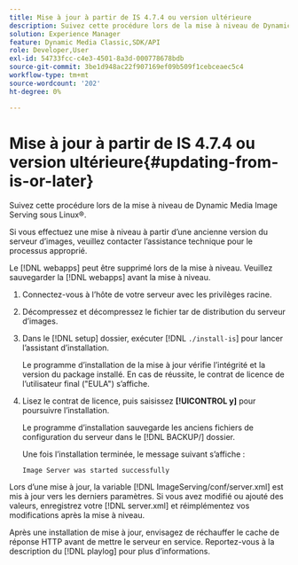 ```yaml
---
title: Mise à jour à partir de IS 4.7.4 ou version ultérieure
description: Suivez cette procédure lors de la mise à niveau de Dynamic Media Image Serving sous Linux®.
solution: Experience Manager
feature: Dynamic Media Classic,SDK/API
role: Developer,User
exl-id: 54733fcc-c4e3-4501-8a3d-000778678bdb
source-git-commit: 3be1d948ac22f907169ef09b509f1cebceaec5c4
workflow-type: tm+mt
source-wordcount: '202'
ht-degree: 0%

---
```


# Mise à jour à partir de IS 4.7.4 ou version ultérieure{#updating-from-is-or-later}

Suivez cette procédure lors de la mise à niveau de Dynamic Media Image Serving sous Linux®.

Si vous effectuez une mise à niveau à partir d’une ancienne version du serveur d’images, veuillez contacter l’assistance technique pour le processus approprié.

Le [!DNL webapps] peut être supprimé lors de la mise à niveau. Veuillez sauvegarder la [!DNL webapps] avant la mise à niveau.

1. Connectez-vous à l’hôte de votre serveur avec les privilèges racine.
1. Décompressez et décompressez le fichier tar de distribution du serveur d’images.
1. Dans le [!DNL setup] dossier, exécuter [!DNL `./install-is`] pour lancer l’assistant d’installation.

   Le programme d’installation de la mise à jour vérifie l’intégrité et la version du package installé. En cas de réussite, le contrat de licence de l’utilisateur final (&quot;EULA&quot;) s’affiche.
1. Lisez le contrat de licence, puis saisissez **[!UICONTROL y]** pour poursuivre l’installation.

   Le programme d’installation sauvegarde les anciens fichiers de configuration du serveur dans le [!DNL BACKUP/] dossier.

   Une fois l’installation terminée, le message suivant s’affiche :

   `Image Server was started successfully`

Lors d’une mise à jour, la variable [!DNL ImageServing/conf/server.xml] est mis à jour vers les derniers paramètres. Si vous avez modifié ou ajouté des valeurs, enregistrez votre [!DNL server.xml] et réimplémentez vos modifications après la mise à niveau.

Après une installation de mise à jour, envisagez de réchauffer le cache de réponse HTTP avant de mettre le serveur en service. Reportez-vous à la description du [!DNL playlog] pour plus d’informations.
